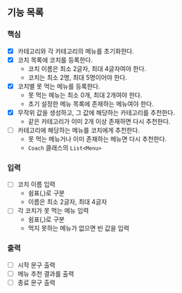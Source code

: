 ## 기능 목록

### 핵심
- [x] 카테고리와 각 카테고리의 메뉴를 초기화한다.
- [x] 코치 목록에 코치를 등록한다.
  - 코치 이름은 최소 2글자, 최대 4글자여야 한다.
  - 코치는 최소 2명, 최대 5명이어야 한다.
- [x] 코치별 못 먹는 메뉴를 등록한다.
  - 못 먹는 메뉴는 최소 0개, 최대 2개여야 한다.
  - 초기 설정한 메뉴 목록에 존재하는 메뉴여야 한다.
- [x] 무작위 값을 생성하고, 그 값에 해당하는 카테고리를 추천한다.
  - 같은 카테고리가 이미 2개 이상 존재하면 다시 추천한다.
- [ ] 카테고리에 해당하는 메뉴를 코치에게 추천한다.
  - 못 먹는 메뉴거나 이미 존재하는 메뉴면 다시 추천한다. 
  - `Coach` 클래스의 `List<Menu>`

### 입력
- [ ] 코치 이름 입력
  - 쉼표(,)로 구분
  - 이름은 최소 2글자, 최대 4글자
- [ ] 각 코치가 못 먹는 메뉴 입력
  - 쉼표(,)로 구분
  - 먹지 못하는 메뉴가 없으면 빈 값을 입력

### 출력
- [ ] 시작 문구 출력
- [ ] 메뉴 추천 결과를 출력
- [ ] 종료 문구 출력